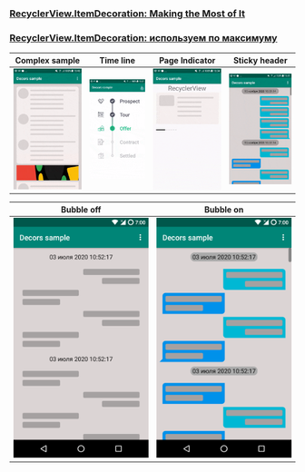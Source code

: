 
### [RecyclerView.ItemDecoration: Making the Most of It](https://todo)
### [RecyclerView.ItemDecoration: используем по максимуму](https://habr.com/ru/company/surfstudio/blog/513038/)



Complex sample | Time line | Page Indicator | Sticky header
------------ | ------------- | ------------- | -------------
![](art/complex_decor.gif) | ![](art/time_line.gif) | ![](art/worm_pager_indicator.gif) | ![](art/sticky_header.gif)

Bubble off | Bubble on
------------ | -------------
![](art/bubble_off.png) | ![](art/bubble_on.png)
